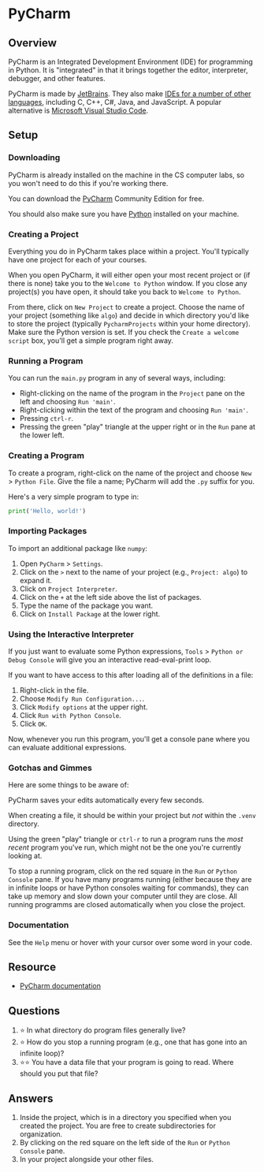 # PyCharm
## Overview
PyCharm is an Integrated Development Environment (IDE) for programming in Python. It is "integrated" in that it brings together the editor, interpreter, debugger, and other features.

PyCharm is made by [JetBrains](https://www.jetbrains.com/). They also make [IDEs for a number of other languages](https://www.jetbrains.com/ides/), including C, C++, C#, Java, and JavaScript. A popular alternative is [Microsoft Visual Studio Code](vs_code.md).

## Setup
### Downloading
PyCharm is already installed on the machine in the CS computer labs, so you won't need to do this if you're working there.

You can download the [PyCharm](https://www.jetbrains.com/pycharm/) Community Edition for free.

You should also make sure you have [Python](https://www.python.org/) installed on your machine.

### Creating a Project
Everything you do in PyCharm takes place within a project. You'll typically have one project for each of your courses.

When you open PyCharm, it will either open your most recent project or (if there is none) take you to the `Welcome to Python` window. If you close any project(s) you have open, it should take you back to `Welcome to Python`.

From there, click on `New Project` to create a project. Choose the name of your project (something like `algo`) and decide in which directory you'd like to store the project (typically `PycharmProjects` within your home directory). Make sure the Python version is set. If you check the `Create a welcome script` box, you'll get a simple program right away.

### Running a Program
You can run the `main.py` program in any of several ways, including:
- Right-clicking on the name of the program in the `Project` pane on the left and choosing `Run 'main'`.
- Right-clicking within the text of the program and choosing `Run 'main'`.
- Pressing `ctrl-r`.
- Pressing the green "play" triangle at the upper right or in the `Run` pane at the lower left.

### Creating a Program
To create a program, right-click on the name of the project and choose `New` > `Python File`. Give the file a name; PyCharm will add the `.py` suffix for you.

Here's a very simple program to type in:
```python
print('Hello, world!')
```

### Importing Packages
To import an additional package like `numpy`:
1. Open `PyCharm` > `Settings`.
2. Click on the `>` next to the name of your project (e.g., `Project: algo`) to expand it.
3. Click on `Project Interpreter`.
4. Click on the `+` at the left side above the list of packages.
5. Type the name of the package you want.
6. Click on `Install Package` at the lower right.

### Using the Interactive Interpreter
If you just want to evaluate some Python expressions, `Tools` > `Python or Debug Console` will give you an interactive read-eval-print loop.

If you want to have access to this after loading all of the definitions in a file:
1. Right-click in the file.
2. Choose `Modify Run Configuration...`.
3. Click `Modify options` at the upper right.
4. Click `Run with Python Console`.
5. Click `OK`.

Now, whenever you run this program, you'll get a console pane where you can evaluate additional expressions.

### Gotchas and Gimmes
Here are some things to be aware of:

PyCharm saves your edits automatically every few seconds.

When creating a file, it should be within your project but *not* within the `.venv` directory.

Using the green "play" triangle or `ctrl-r` to run a program runs the *most recent* program you've run, which might not be the one you're currently looking at.

To stop a running program, click on the red square in the `Run` or `Python Console` pane. If you have many programs running (either because they are in infinite loops or have Python consoles waiting for commands), they can take up memory and slow down your computer until they are close. All running programms are closed automatically when you close the project.

### Documentation
See the `Help` menu or hover with your cursor over some word in your code.

## Resource
- [PyCharm documentation](https://www.jetbrains.com/help/pycharm/)

## Questions
1. :star: In what directory do program files generally live?
1. :star: How do you stop a running program (e.g., one that has gone into an infinite loop)?
1. :star::star: You have a data file that your program is going to read. Where should you put that file?

## Answers
1. Inside the project, which is in a directory you specified when you created the project. You are free to create subdirectories for organization.
1. By clicking on the red square on the left side of the `Run` or `Python Console` pane.
1. In your project alongside your other files.

